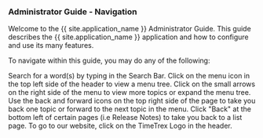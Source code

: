### Administrator Guide - Navigation

Welcome to the {{ site.application_name }} Administrator Guide. This guide describes the {{ site.application_name }} application and how to configure and use its many features.
 
To navigate within this guide, you may do any of the following:
 
Search for a word(s) by typing in the Search Bar.
Click on the menu icon in the top left side of the header to view a menu tree. Click on the small arrows on the right side of the menu to view more topics or expand the menu tree.
Use the back and forward icons on the top right side of the page to take you back one topic or forward to the next topic in the menu.
Click "Back" at the bottom left of certain pages (i.e Release Notes) to take you back to a list page.
To go to our website, click on the TimeTrex Logo in the header.
